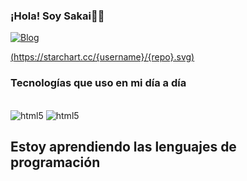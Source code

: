### ¡Hola! Soy Sakai👋👋


[![Blog](https://img.shields.io/badge/Made%20with-Markdown-1f425f.svg)](###)

[(https://starchart.cc/{username}/{repo}.svg)](https://github-readme-stats.vercel.app/api/top-langs/?)





### Tecnologías que uso en mi día a día

<div style="display: inline-block;"><br>
    <img align="center" src="https://img.shields.io/badge/HTML5-E34F26?style=for-the-badge&logo=html5&logoColor=white" alt="html5"></div>
<div style="display: inline-block;"><br>
    <img align="center" src="https://img.shields.io/badge/CSS3-1572B6?style=for-the-badge&logo=css3&logoColor=white" alt="html5">

</div>



## Estoy aprendiendo las lenguajes de programación



